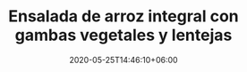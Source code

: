 ---
title: "Ensalada de arroz integral con gambas vegetales y lentejas"
date: 2020-05-25T14:46:10+06:00
description: "Arroz integral con lentejas y gambas vegetales marinadas"
type: "recipe"
image: "images/recipes/ensalada-arroz-integral-gambas-vegetales-lentejas.jpeg"
imagecredit: klaoe
cuisine: Free Style
suitableForDiet: VeganDiet
categories: ensalada
yield: 2 porciones
prepTime: 15
cookTime: 30
totalTime: 45
categories: ensalada
tags:
  - "arroz integral"
  - "lentejas"
  - "gambas vegetales"
ingredients:
- 150 g arroz integral
- 80 g lentejas
- 1 tomate
- 8 gambas vegetales
- 1 diente de ajo
- 20 ml de vino blanco
- 10 ml de salsa de soja
- 1 puñado de perejíl
- 1/2 limón zumo
- pimienta negra
- sal marina
- AOVE
directions:
- Prepara el marinado con la cerveza, el diente de ajo triturado y la salsa de soja. Mezcla bien.
- Corta las gambas en taquitos y ponlas a marinar en la enterior mezcla durante unos 1 hora.
- Lava las lentejas y ponlas en una olla con agua y hierve hasta que estén cocidas, unos 20-25 minutos aproximadamente.
- A la vez lava el arroz y ponlo también a cocer con agua, dos dedos por encima del arroz, durante 20 minutos. 
- En una sartén pon los taquitos de gambas vegetales a fuego alto con unas gotitas de aceite, cuando hayan pasado un par de minutos añade el marinado y cocina hasta que se reduzca todo el líquido.
- En un bol grande mezcla el arroz integral, las lentejas, el zumo de limón, la pimienta negra, la sal marina, el perejíl picado y las gambas.
- Corta el tomate y añádelo a la mezcla anterior junto a un buen chorrito de AOVE.
- Guarda en la nevera 30 minutos antes de servir.
tips: Este plato es muy completo y aporta muchos nutrientes al llevar hidratos de carbono, proteínas vegetales, vitaminas, y calcio.
---
